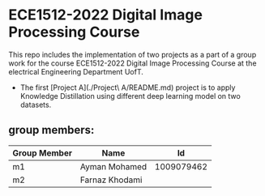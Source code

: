 # ECE1512-2022 Digital Image Processing Course

This repo includes the implementation of two projects as a part of a group work for the course ECE1512-2022 Digital Image Processing Course at the electrical Engineering Department UofT.

* The first [Project A](./Project\ A/README.md) project is to apply Knowledge Distillation using different deep learning model on two datasets.  

## group members:

| Group Member | Name | Id |
|--------------|------|----|
| m1 | Ayman Mohamed | 1009079462|
| m2 | Farnaz Khodami | |
